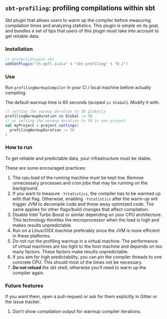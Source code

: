 ## `sbt-profiling`: profiling compilations within sbt

Sbt plugin that allows users to warm up the compiler before measuring compilation times
and analyzing statistics. This plugin is simple on its goal, and bundles a set of tips
that users of this plugin must take into account to get reliable data.

### Installation

```scala
// project/plugins.sbt
addSbtPlugin("ch.epfl.scala" % "sbt-profiling" % "0.1")
```

### Use

Run `profilingWarmupCompiler` in your CI / local machine before actually compiling.

The default warmup time is 60 seconds (scoped `in Global`). Modify it with:
```scala
// setting the warmup duration to 30 globally
profilingWarmupDuration in Global := 30
// or setting the warmup duration to 50 in one project
val myProject = project.settings(
  profilingWarmupDuration := 50
)
```

### How to run 

To get reliable and predictable data, your infrastructure must be stable.

These are some encouraged practices:

1. The cpu load of the running machine must be kept low. Remove unnecessary processes and cron
   jobs that may be running on the background.
2. If you want to measure `-Ystatistics`, the compiler has to be warmed up with that flag.
   Otherwise, enabling `-Ystatistics` after the warm-up will trigger JVM to decompile code and
   throw away optimized code. The same applies for other flags/build changes that affect compilation.
3. Disable Intel Turbo Boost or similar depending on your CPU architecture. This technology
   throttles the microprocessor when the load is high and makes results unpredictable.
4. Run on a Linux/OSX machine preferably since the JVM is more efficient in these platforms.
5. Do not run the profiling warmup in a virtual machine. The performance of virtual machines
   are too tight to the host machine and depends on too many factors.
   These factors make results unpredictable.
6. If you aim for high predictability, you can pin the compiler threads to one concrete CPU.
   This should most of the times not be necessary.
7. **Do not reload** the sbt shell, otherwise you'll need to warm up the compiler again.

### Future features

If you want them, open a pull-request or ask for them explicitly in Gitter or the issue tracker.

1. Don't show compilation output for warmup compiler iterations.
